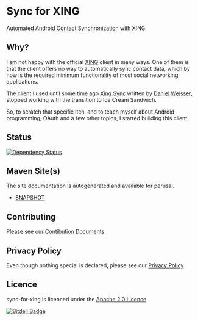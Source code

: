 Sync for XING
=============
Automated Android Contact Synchronization with XING

Why?
------
I am not happy with the official [XING](http://www.xing.de) client in many ways. One of them is that
the client offers no way to automatically sync contact data, which by now is the required minimum
functionality of most social networking applications.

The client I used until some time ago
[Xing Sync](https://play.google.com/store/apps/details?id=de.danielweisser.android.xingsync)
written by [Daniel Weisser](http://www.danielweisser.de/blog/),
stopped working with the transition to Ice Cream Sandwich.

So, to scratch that specific itch, and to teach myself about Android programming, OAuth and a
few other topics, I started building this client.

Status
------
[![Dependency Status](https://www.versioneye.com/user/projects/528f31c4632bac8091000069/badge.png)](https://www.versioneye.com/user/projects/528f31c4632bac8091000069)


Maven Site(s)
-------------
The site documentation is autogenerated and available for perusal.
* [SNAPSHOT](http://sync-for-xing.com/site/0.5.0-SNAPSHOT/)

Contributing
------
Please see our [Contibution Documents](https://github.com/hakan42/sync-for-xing/blob/master/CONTRIBUTING.md)

Privacy Policy
--------------
Even though nothing special is declared, please see our [Privacy Policy](https://github.com/hakan42/sync-for-xing/blob/master/CONTRIBUTING.md)

Licence
-------
sync-for-xing is licenced under the [Apache 2.0 Licence](http://www.apache.org/licenses/LICENSE-2.0)


[![Bitdeli Badge](https://d2weczhvl823v0.cloudfront.net/hakan42/sync-for-xing/trend.png)](https://bitdeli.com/free "Bitdeli Badge")

